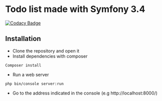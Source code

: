 # Todo list made with Symfony 3.4

[![Codacy Badge](https://api.codacy.com/project/badge/Coverage/602f1de424d245b18884f6127dc3083d)](https://www.codacy.com/app/codacy_alexandre-mace/to_do_list?utm_source=github.com&utm_medium=referral&utm_content=alexandre-mace/to_do_list&utm_campaign=Badge_Coverage)
## Installation 

* Clone the repository and open it
* Install dependencies with composer
```
Composer install
```
* Run a web server
```
php bin/console server:run
```
* Go to the address indicated in the console (e.g http://localhost:8000/)
